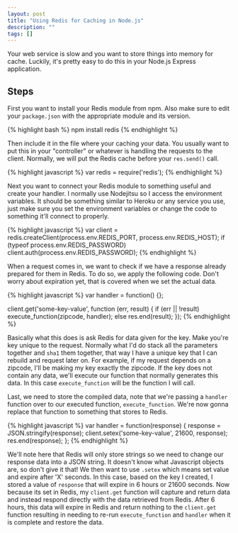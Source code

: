 ```yaml
---
layout: post
title: "Using Redis for Caching in Node.js"
description: ""
tags: []
---
```



Your web service is slow and you want to store things into memory for cache. Luckily, it's pretty easy to do this in your Node.js Express application.

## Steps

First you want to install your Redis module from npm. Also make sure to edit your `package.json` with the appropriate module and its version.

{% highlight bash %}
npm install redis
{% endhighlight %}

Then include it in the file where your caching your data. You usually want to put this in your "controller" or whatever is handling the requests to the client. Normally, we will put the Redis cache before your `res.send()` call.

{% highlight javascript %}
var redis = require('redis');
{% endhighlight %}

Next you want to connect your Redis module to something useful and create your handler. I normally use Nodejitsu so I access the environment variables. It should be something similar to Heroku or any service you use, just make sure you set the environment variables or change the code to something it'll connect to properly.

{% highlight javascript %}
var client = redis.createClient(process.env.REDIS_PORT, process.env.REDIS_HOST);
if (typeof process.env.REDIS_PASSWORD)
	client.auth(process.env.REDIS_PASSWORD);
{% endhighlight %}

When a request comes in, we want to check if we have a response already prepared for them in Redis. To do so, we apply the following code. Don't worry about expiration yet, that is covered when we set the actual data.

{% highlight javascript %}
var handler = function() {};

client.get('some-key-value', function (err, result) {
	if (err || !result)
	   execute_function(zipcode, handler);
	else
		res.end(result);
});
{% endhighlight %}

Basically what this does is ask Redis for data given for the key. Make you're key unique to the request. Normally what I'd do stack all the parameters together and `sha1` them together, that way I have a unique key that I can rebuild and request later on. For example, if my request depends on a zipcode, I'll be making my key exactly the zipcode. If the key does not contain any data, we'll execute our function that normally generates this data. In this case `execute_function` will be the function I will call.

Last, we need to store the compiled data, note that we're passing a `handler` function over to our executed function, `execute_function`. We're now gonna replace that function to something that stores to Redis.

{% highlight javascript %}
var handler = function(response)
{
	response = JSON.stringify(response);
	client.setex('some-key-value', 21600, response);
	res.end(response);
};
{% endhighlight %}

We'll note here that Redis will only store strings so we need to change our response data into a JSON string. It doesn't know what Javascript objects are, so don't give it that! We then want to use `.setex` which means set value and expire after 'X' seconds. In this case, based on the key I created, I stored a value of `response` that will expire in 6 hours or 21600 seconds. Now because its set in Redis, my `client.get` function will capture and return data and instead respond directly with the data retrieved from Redis. After 6 hours, this data will expire in Redis and return nothing to the `client.get` function resulting in needing to re-run `execute_function` and `handler` when it is complete and restore the data.